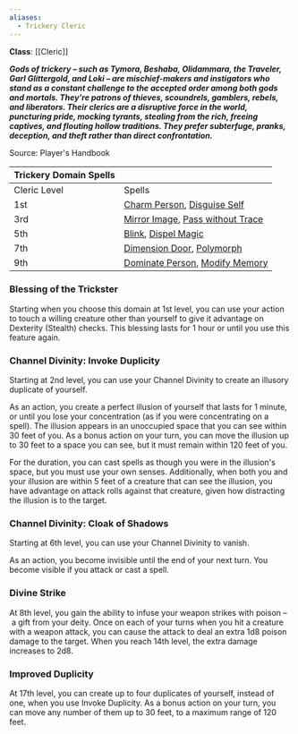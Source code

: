 ```yaml
---
aliases:
  - Trickery Cleric
---
```

**Class**: [[Cleric]] 

**_Gods of trickery – such as Tymora, Beshaba, Olidammara, the Traveler, Garl Glittergold, and Loki – are mischief-makers and instigators who stand as a constant challenge to the accepted order among both gods and mortals. They're patrons of thieves, scoundrels, gamblers, rebels, and liberators. Their clerics are a disruptive force in the world, puncturing pride, mocking tyrants, stealing from the rich, freeing captives, and flouting hollow traditions. They prefer subterfuge, pranks, deception, and theft rather than direct confrontation._**

Source: Player's Handbook

|Trickery Domain Spells|   |
|---|---|
|Cleric Level|Spells|
|1st|[Charm Person](http://dnd5e.wikidot.com/spell:charm-person), [Disguise Self](http://dnd5e.wikidot.com/spell:disguise-self)|
|3rd|[Mirror Image](http://dnd5e.wikidot.com/spell:mirror-image), [Pass without Trace](http://dnd5e.wikidot.com/spell:pass-without-trace)|
|5th|[Blink](http://dnd5e.wikidot.com/spell:blink), [Dispel Magic](http://dnd5e.wikidot.com/spell:dispel-magic)|
|7th|[Dimension Door](http://dnd5e.wikidot.com/spell:dimension-door), [Polymorph](http://dnd5e.wikidot.com/spell:polymorph)|
|9th|[Dominate Person](http://dnd5e.wikidot.com/spell:dominate-person), [Modify Memory](http://dnd5e.wikidot.com/spell:modify-memory)|

### Blessing of the Trickster

Starting when you choose this domain at 1st level, you can use your action to touch a willing creature other than yourself to give it advantage on Dexterity (Stealth) checks. This blessing lasts for 1 hour or until you use this feature again.

### Channel Divinity: Invoke Duplicity

Starting at 2nd level, you can use your Channel Divinity to create an illusory duplicate of yourself.

As an action, you create a perfect illusion of yourself that lasts for 1 minute, or until you lose your concentration (as if you were concentrating on a spell). The illusion appears in an unoccupied space that you can see within 30 feet of you. As a bonus action on your turn, you can move the illusion up to 30 feet to a space you can see, but it must remain within 120 feet of you.

For the duration, you can cast spells as though you were in the illusion's space, but you must use your own senses. Additionally, when both you and your illusion are within 5 feet of a creature that can see the illusion, you have advantage on attack rolls against that creature, given how distracting the illusion is to the target.

### Channel Divinity: Cloak of Shadows

Starting at 6th level, you can use your Channel Divinity to vanish.

As an action, you become invisible until the end of your next turn. You become visible if you attack or cast a spell.

### Divine Strike

At 8th level, you gain the ability to infuse your weapon strikes with poison – a gift from your deity. Once on each of your turns when you hit a creature with a weapon attack, you can cause the attack to deal an extra 1d8 poison damage to the target. When you reach 14th level, the extra damage increases to 2d8.

### Improved Duplicity

At 17th level, you can create up to four duplicates of yourself, instead of one, when you use Invoke Duplicity. As a bonus action on your turn, you can move any number of them up to 30 feet, to a maximum range of 120 feet.